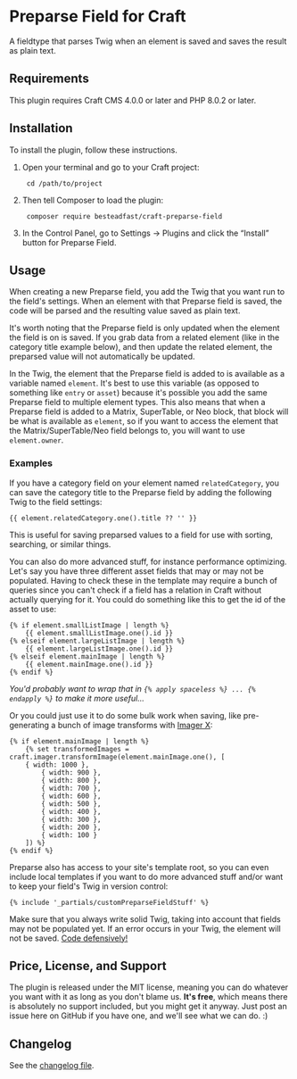 # Preparse Field for Craft

A fieldtype that parses Twig when an element is saved and saves the result as plain text.

## Requirements

This plugin requires Craft CMS 4.0.0 or later and PHP 8.0.2 or later.

## Installation

To install the plugin, follow these instructions.

1. Open your terminal and go to your Craft project:

        cd /path/to/project

2. Then tell Composer to load the plugin:

        composer require besteadfast/craft-preparse-field

3. In the Control Panel, go to Settings → Plugins and click the “Install” button for Preparse Field.

## Usage

When creating a new Preparse field, you add the Twig that you want run to the field's settings. When an element with that Preparse field is saved, the code will be parsed and the resulting value saved as plain text.

It's worth noting that the Preparse field is only updated when the element the field is on is saved. If you grab data from a related element (like in the category title example below), and then update the related element, the preparsed value will not automatically be updated.

In the Twig, the element that the Preparse field is added to is available as a variable named `element`. It's best to use this variable (as opposed to something like `entry` or `asset`) because it's possible you add the same Preparse field to multiple element types. This also means that when a Preparse field is added to a Matrix, SuperTable, or Neo block, that block will be what is available as `element`, so if you want to access the element that the Matrix/SuperTable/Neo field belongs to, you will want to use `element.owner`.

### Examples

If you have a category field on your element named `relatedCategory`, you can save the category title to the Preparse field by adding the following Twig to the field settings:

    {{ element.relatedCategory.one().title ?? '' }}

This is useful for saving preparsed values to a field for use with sorting, searching, or similar things.

You can also do more advanced stuff, for instance performance optimizing. Let's say you have three different asset fields that may or may not be populated. Having to check these in the template may require a bunch of queries since you can't check if a field has a relation in Craft without actually querying for it. You could do something like this to get the id of the asset to use:

    {% if element.smallListImage | length %}
        {{ element.smallListImage.one().id }}
    {% elseif element.largeListImage | length %}
        {{ element.largeListImage.one().id }}
    {% elseif element.mainImage | length %}
        {{ element.mainImage.one().id }}
    {% endif %}

_You'd probably want to wrap that in `{% apply spaceless %} ... {% endapply %}` to make it more useful..._

Or you could just use it to do some bulk work when saving, like pre-generating a bunch of image transforms with [Imager X](https://plugins.craftcms.com/imager-x?craft4):

    {% if element.mainImage | length %}
        {% set transformedImages = craft.imager.transformImage(element.mainImage.one(), [
        { width: 1000 },
            { width: 900 },
            { width: 800 },
            { width: 700 },
            { width: 600 },
            { width: 500 },
            { width: 400 },
            { width: 300 },
            { width: 200 },
            { width: 100 }
        ]) %}
    {% endif %}

Preparse also has access to your site's template root, so you can even include local templates if you want to do more advanced stuff and/or want to keep your field's Twig in version control:

    {% include '_partials/customPreparseFieldStuff' %}

Make sure that you always write solid Twig, taking into account that fields may not be populated yet. If an error occurs in your Twig, the element will not be saved. [Code defensively!](https://nystudio107.com/blog/handling-errors-gracefully-in-craft-cms#defensive-coding-in-twig)

## Price, License, and Support

The plugin is released under the MIT license, meaning you can do whatever you want with it as long as you don't blame us. **It's free**, which means there is absolutely no support included, but you might get it anyway. Just post an issue here on GitHub if you have one, and we'll see what we can do. :)

## Changelog

See the [changelog file](https://github.com/besteadfast/craft-preparse-field/blob/master/CHANGELOG.md).
